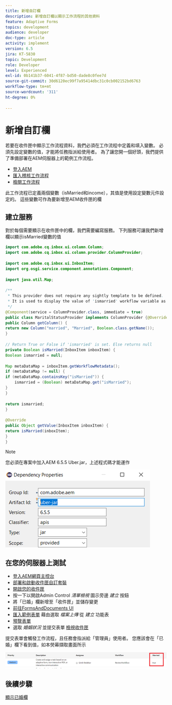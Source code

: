 ```yaml
---
title: 新增自訂欄
description: 新增自訂欄以顯示工作流程的其他資料
feature: Adaptive Forms
topics: development
audience: developer
doc-type: article
activity: implement
version: 6.5
jira: KT-5830
topic: Development
role: Developer
level: Experienced
exl-id: 0b141b37-6041-4f87-bd50-dade8c0fee7d
source-git-commit: 30d6120ec99f7a95414dbc31c0cb002152bd6763
workflow-type: tm+mt
source-wordcount: '311'
ht-degree: 0%

---
```


# 新增自訂欄

若要在收件匣中顯示工作流程資料，我們必須在工作流程中定義和填入變數。 必須先設定變數的值，才能將任務指派給使用者。 為了讓您開一個好頭，我們提供了準備部署在AEM伺服器上的範例工作流程。

* [登入AEM](http://localhost:4502/crx/de/index.jsp)
* [匯入稽核工作流程](assets/review-workflow.zip)
* [檢閱工作流程](http://localhost:4502/editor.html/conf/global/settings/workflow/models/reviewworkflow.html)

此工作流程已定義兩個變數（isMarried和income），其值是使用設定變數元件設定的。 這些變數可作為要新增至AEM收件匣的欄

## 建立服務

對於每個需要顯示在收件匣中的欄，我們需要編寫服務。 下列服務可讓我們新增欄以顯示isMarried變數的值

```java
import com.adobe.cq.inbox.ui.column.Column;
import com.adobe.cq.inbox.ui.column.provider.ColumnProvider;

import com.adobe.cq.inbox.ui.InboxItem;
import org.osgi.service.component.annotations.Component;

import java.util.Map;

/**
 * This provider does not require any sightly template to be defined.
 * It is used to display the value of 'ismarried' workflow variable as a column in inbox
 */
@Component(service = ColumnProvider.class, immediate = true)
public class MaritalStatusProvider implements ColumnProvider {@Override
public Column getColumn() {
return new Column("married", "Married", Boolean.class.getName());
}

// Return True or False if 'ismarried' is set. Else returns null
private Boolean isMarried(InboxItem inboxItem) {
Boolean ismarried = null;

Map metaDataMap = inboxItem.getWorkflowMetadata();
if (metaDataMap != null) {
if (metaDataMap.containsKey("isMarried")) {
    ismarried = (Boolean) metaDataMap.get("isMarried");
}
}

return ismarried;
}

@Override
public Object getValue(InboxItem inboxItem) {
return isMarried(inboxItem);
}
}
```

>[!NOTE]
>
>您必須在專案中加入AEM 6.5.5 Uber.jar，上述程式碼才能運作

![uber-jar](assets/uber-jar.PNG)

## 在您的伺服器上測試

* [登入AEM網頁主控台](http://localhost:4502/system/console/bundles)
* [部署和啟動收件匣自訂套裝](assets/inboxcustomization.inboxcustomization.core-1.0-SNAPSHOT.jar)
* [開啟您的收件匣](http://localhost:4502/aem/inbox)
* 按一下以開啟Admin Control _清單檢視_ 圖示旁邊 _建立_ 按鈕
* 將「已婚」欄新增至「收件匣」並儲存變更
* [前往FormsAndDocuments UI](http://localhost:4502/aem/forms.html/content/dam/formsanddocuments)
* [匯入範例表單](assets/snap-form.zip) 藉由選取 _檔案上傳_ 從 _建立_ 功能表
* [預覽表單](http://localhost:4502/content/dam/formsanddocuments/snapform/jcr:content?wcmmode=disabled)
* 選取 _婚姻狀況_ 並提交表單
  [檢視收件匣](http://localhost:4502/aem/inbox)

提交表單會觸發工作流程，且任務會指派給「管理員」使用者。 您應該會在「已婚」欄下看到值，如本熒幕擷取畫面所示

![已婚欄](assets/married-column.PNG)

## 後續步驟

[顯示已婚欄](./use-sightly-template.md)
